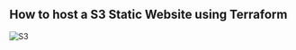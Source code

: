 ## How to host a S3 Static Website using Terraform
![S3](https://github.com/user-attachments/assets/296ddbc4-44ac-4b15-8d97-782328b43cf1)
